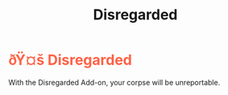 ﻿---
lang: en-US
title: Disregarded
prev: VoidBallot
next: Fool
---
# <font color=#ff6347>ðŸ¤š <b>Disregarded</b></font> <Badge text="Harmful" type="tip" vertical="middle"/>

With the Disregarded Add-on, your corpse will be unreportable.
